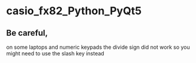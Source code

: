 # casio_fx82_Python_PyQt5

## Be careful, 
on some laptops and numeric keypads the divide sign did not work so you might need to use the slash key instead
